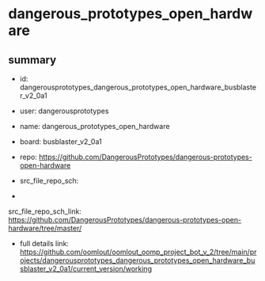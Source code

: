 # dangerous_prototypes_open_hardware
 
## summary 
* id: dangerousprototypes_dangerous_prototypes_open_hardware_busblaster_v2_0a1
* user: dangerousprototypes
* name: dangerous_prototypes_open_hardware
* board: busblaster_v2_0a1
* repo: https://github.com/DangerousPrototypes/dangerous-prototypes-open-hardware



* src_file_repo_sch: 
*
 src_file_repo_sch_link: https://github.com/DangerousPrototypes/dangerous-prototypes-open-hardware/tree/master/
* full details link: https://github.com/oomlout/oomlout_oomp_project_bot_v_2/tree/main/projects/dangerousprototypes_dangerous_prototypes_open_hardware_busblaster_v2_0a1/current_version/working  






